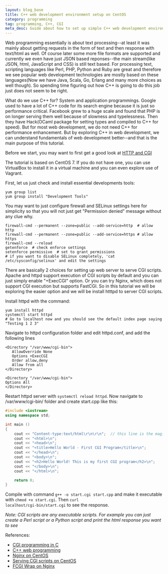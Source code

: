 ```yaml
---
layout: blog_base
title: C++ web development environment setup on CentOS
category: programming
tag: programming, C++, CGI
meta_desc: Guide about how to set up simple C++ web development environment with CGI on CentOS.
---
```


Web programming essentially is about text processing--at least it was mainly about getting requests in the form of text and then response with text/html as well. Of course later some more file formats are supported and currently we even have just JSON based reponses--the main stream(like JSON, html, JavaScript and CSS) is still text based. For processing text, scripting languages like Perl, PHP, Python and Ruby are great and therefore we see popular web development technologies are mostly based on these languages(Now we have Java, Scala, Go, Erlang and many more choices as well though). So spending time figuring out how C++ is going to do this job just does not seem to be right.

What do we use C++ for? System and application programmings. Google used to have a lot of C++ code for its search engine because it is just so performance critical. Facebook grew to a huge scale and found that PHP is on longer serving them well because of slowness and typelessness. Then they have Hack(OCaml package for setting types and compiled to C++ for speed). But for most web development, we do not need C++ for performance enhancement. But by exploring C++ in web development, we can understand fundamentals of web development better--and that is the main purpose of this tutorial.

Before we start, you may want to first get a good look at [HTTP and CGI](http://www.garshol.priv.no/download/text/http-tut.html)

The tutorial is based on CentOS 7. If you do not have one, you can use VirtualBox to install it in a virtual machine and you can even explore use of Vagrant.

First, let us just check and install essential developments tools:

```
yum group list
yum group install "Development Tools"
```

You may want to just configure firewall and SELinux settings here for simplicity so that you will not just get "Permission denied" message without any clue why.

```
firewall-cmd --permanent --zone=public --add-service=http  # allow http
firewall-cmd --permanent --zone=public --add-service=https # allow https
firewall-cmd --reload
getenforce  # check enforce settings
setenforce permissive  # set to grant permissions
# if you want to disable SELinux completely, 'cat /etc/sysconfig/selinux' and edit the settings
```

There are basically 2 choices for setting up web server to serve CGI scripts. Apache and httpd support execution of CGI scripts by default and you can just simply enable "+ExecCGI" option. Or you can try Nginx, which does not support CGI execution but supports FastCGI. So in this tutorial we will be exploring the easier option and we will be install htttpd to server CGI scripts.

Install httpd with the command:

```
yum install httpd
systemctl start httpd
# Go to localhost now and you should see the default index page saying "Testing 1 2 3"
```

Navigate to httpd configuration folder and edit httpd.conf, and add the following lines

```
<Directory "/var/www/cgi-bin">
   AllowOverride None
   Options +ExecCGI
   Order allow,deny
   Allow from all
</Directory>

<Directory "/var/www/cgi-bin">
Options All
</Directory>
```

Restart httpd server with <code>systemctl reload httpd</code>. Now navigate to /var/www/cgi-bin/ folder and create start.cpp like this:

```cpp
#include <iostream>
using namespace std;

int main ()
{
    cout << "Content-type:text/html\r\n\r\n";  // this line is the magic--telling client that the response content type is html
    cout << "<html>\n";
    cout << "<head>\n";
    cout << "<title>Hello World - First CGI Program</title>\n";
    cout << "</head>\n";
    cout << "<body>\n";
    cout << "<h2>Hello World! This is my first CGI program</h2>\n";
    cout << "</body>\n";
    cout << "</html>\n";

    return 0;
}
```

Compile with command <code>g++ -o start.cgi start.cpp</code> and make it executable with <code>chmod +x start.cgi</code>. Then <code>curl localhost/cgi-bin/start.cgi</code> to see the response.

*Note: CGI scripts are any executable scripts. For example you can just create a Perl script or a Python script and print the html response you want to see*

References:

* [CGI programming in C](http://forum.codecall.net/topic/72818-cgi-programming-in-c/)
* [C++ web programming](http://www.tutorialspoint.com/cplusplus/cpp_web_programming.htm)
* [Nginx on CentOS](https://www.digitalocean.com/community/tutorials/how-to-install-nginx-on-centos-7)
* [Serving CGI scripts on CentOS](https://www.howtoforge.com/serving-cgi-scripts-with-nginx-on-centos-6.0-p2)
* [FCGI Wrap on Nginx](https://www.nginx.com/resources/wiki/start/topics/examples/fcgiwrap/)
